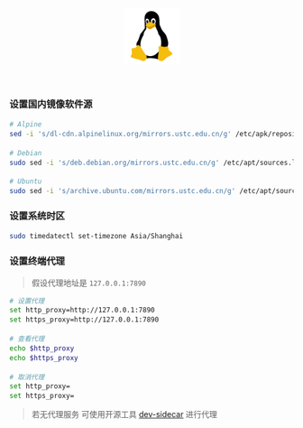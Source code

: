 &nbsp;

<p align="center">
  <img src="../assets/linux.svg" width="20%" alt="linux" />
</p>

&nbsp;

### 设置国内镜像软件源

```bash
# Alpine
sed -i 's/dl-cdn.alpinelinux.org/mirrors.ustc.edu.cn/g' /etc/apk/repositories

# Debian
sudo sed -i 's/deb.debian.org/mirrors.ustc.edu.cn/g' /etc/apt/sources.list

# Ubuntu
sudo sed -i 's/archive.ubuntu.com/mirrors.ustc.edu.cn/g' /etc/apt/sources.list
```

### 设置系统时区

```bash
sudo timedatectl set-timezone Asia/Shanghai
```

### 设置终端代理

> 假设代理地址是 `127.0.0.1:7890`

```bash
# 设置代理
set http_proxy=http://127.0.0.1:7890
set https_proxy=http://127.0.0.1:7890

# 查看代理
echo $http_proxy
echo $https_proxy

# 取消代理
set http_proxy=
set https_proxy=
```

> 若无代理服务 可使用开源工具 [dev-sidecar](https://github.com/docmirror/dev-sidecar) 进行代理

